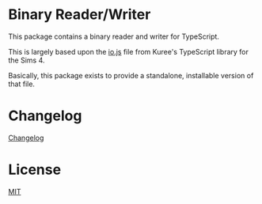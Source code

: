 # Binary Reader/Writer
This package contains a binary reader and writer for TypeScript.

This is largely based upon the [io.js](https://github.com/Kuree/ts-sims4/blob/master/src/io.ts) file from Kuree's TypeScript library for the Sims 4.

Basically, this package exists to provide a standalone, installable version of that file.

# Changelog
[Changelog](https://github.com/donutteam/npm-binary-rw/blob/main/CHANGELOG.md)

# License
[MIT](https://github.com/donutteam/npm-binary-rw/blob/main/LICENSE.md)